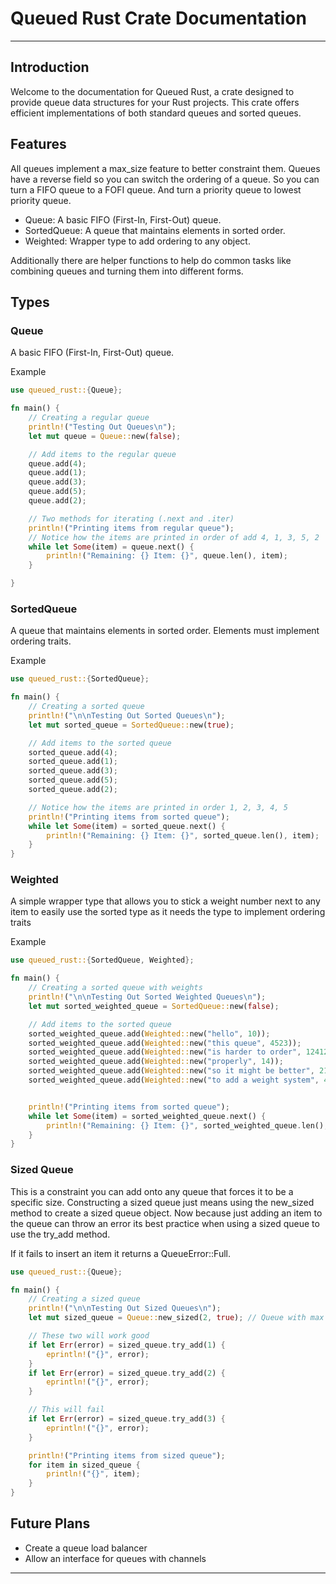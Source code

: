 # Queued Rust Crate Documentation
---
## Introduction
Welcome to the documentation for Queued Rust, a crate designed to provide queue data structures for your Rust projects. This crate offers efficient implementations of both standard queues and sorted queues.

## Features
All queues implement a max_size feature to better constraint them.
Queues have a reverse field so you can switch the ordering of a queue.
So you can turn a FIFO queue to a FOFI queue.
And turn a priority queue to lowest priority queue.

 - Queue: A basic FIFO (First-In, First-Out) queue.
 - SortedQueue: A queue that maintains elements in sorted order.
 - Weighted: Wrapper type to add ordering to any object.

 Additionally there are helper functions to help do common tasks like combining queues and turning them into different forms.

## Types

### Queue
A basic FIFO (First-In, First-Out) queue.

Example
```rust
use queued_rust::{Queue};

fn main() {
    // Creating a regular queue
    println!("Testing Out Queues\n");
    let mut queue = Queue::new(false);

    // Add items to the regular queue
    queue.add(4);
    queue.add(1);
    queue.add(3);
    queue.add(5);
    queue.add(2);

    // Two methods for iterating (.next and .iter)
    println!("Printing items from regular queue");
    // Notice how the items are printed in order of add 4, 1, 3, 5, 2
    while let Some(item) = queue.next() {
        println!("Remaining: {} Item: {}", queue.len(), item);
    }

}
```

### SortedQueue
A queue that maintains elements in sorted order.
Elements must implement ordering traits.

Example
```rust
use queued_rust::{SortedQueue};

fn main() {
    // Creating a sorted queue
    println!("\n\nTesting Out Sorted Queues\n");
    let mut sorted_queue = SortedQueue::new(true);

    // Add items to the sorted queue
    sorted_queue.add(4);
    sorted_queue.add(1);
    sorted_queue.add(3);
    sorted_queue.add(5);
    sorted_queue.add(2);

    // Notice how the items are printed in order 1, 2, 3, 4, 5
    println!("Printing items from sorted queue");
    while let Some(item) = sorted_queue.next() {
        println!("Remaining: {} Item: {}", sorted_queue.len(), item);
    }
}
```

### Weighted
A simple wrapper type that allows you to stick a weight number next to any item to easily use the sorted type as it needs the type to implement ordering traits

Example 
```rust
use queued_rust::{SortedQueue, Weighted};

fn main() {
    // Creating a sorted queue with weights
    println!("\n\nTesting Out Sorted Weighted Queues\n");
    let mut sorted_weighted_queue = SortedQueue::new(false);

    // Add items to the sorted queue
    sorted_weighted_queue.add(Weighted::new("hello", 10));
    sorted_weighted_queue.add(Weighted::new("this queue", 4523));
    sorted_weighted_queue.add(Weighted::new("is harder to order", 12412));
    sorted_weighted_queue.add(Weighted::new("properly", 14));
    sorted_weighted_queue.add(Weighted::new("so it might be better", 214));
    sorted_weighted_queue.add(Weighted::new("to add a weight system", 41444));


    println!("Printing items from sorted queue");
    while let Some(item) = sorted_weighted_queue.next() {
        println!("Remaining: {} Item: {}", sorted_weighted_queue.len(), item.into_item());
    }
}
```

### Sized Queue
This is a constraint you can add onto any queue that forces it to be a specific size. 
Constructing a sized queue just means using the new_sized method to create a sized queue object.
Now because just adding an item to the queue can throw an error its best practice when using a 
sized queue to use the try_add method. 

If it fails to insert an item it returns a QueueError::Full.

```rust
use queued_rust::{Queue};

fn main() {
    // Creating a sized queue
    println!("\n\nTesting Out Sized Queues\n");
    let mut sized_queue = Queue::new_sized(2, true); // Queue with max size of two items

    // These two will work good
    if let Err(error) = sized_queue.try_add(1) {
        eprintln!("{}", error);
    }
    if let Err(error) = sized_queue.try_add(2) {
        eprintln!("{}", error);
    }

    // This will fail
    if let Err(error) = sized_queue.try_add(3) {
        eprintln!("{}", error);
    }

    println!("Printing items from sized queue");
    for item in sized_queue {
        println!("{}", item);
    }
}
```

## Future Plans
- Create a queue load balancer
- Allow an interface for queues with channels 
---